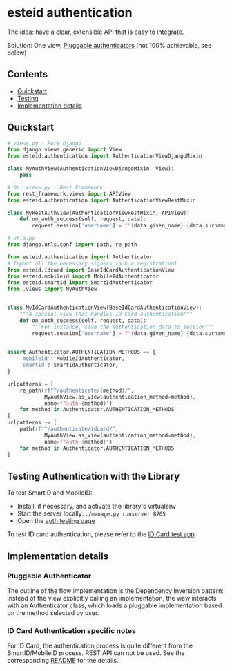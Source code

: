 # esteid authentication

The idea: have a clear, extensible API that is easy to integrate.

Solution: One view, [Pluggable authenticators](#pluggable-authenticator) (not 100% achievable, see below)

## Contents
* [Quickstart](#quickstart)
* [Testing](#testing-authentication-with-the-library)
* [Implementation details](#implementation-details)

## Quickstart

```python
# views.py - Pure Django
from django.views.generic import View
from esteid.authentication import AuthenticationViewDjangoMixin

class MyAuthView(AuthenticationViewDjangoMixin, View):
    pass

# Or: views.py - Rest Framework
from rest_framework.views import APIView
from esteid.authentication import AuthenticationViewRestMixin

class MyRestAuthView(AuthenticationViewRestMixin, APIView):
    def on_auth_success(self, request, data):
        request.session['username'] = f"{data.given_name} {data.surname}"

# urls.py
from django.urls.conf import path, re_path

from esteid.authentication import Authenticator
# Import all the necessary signers (a.k.a registration)
from esteid.idcard import BaseIdCardAuthenticationView
from esteid.mobileid import MobileIdAuthenticator
from esteid.smartid import SmartIdAuthenticator
from .views import MyAuthView


class MyIdCardAuthenticationView(BaseIdCardAuthenticationView):
    """A special view that handles ID Card authentication"""
    def on_auth_success(self, request, data):
        """For instance, save the authentication data to session"""
        request.session['username'] = f"{data.given_name} {data.surname}"
    

assert Authenticator.AUTHENTICATION_METHODS == {
    'mobileid': MobileIdAuthenticator,
    'smartid': SmartIdAuthenticator,
}

urlpatterns = [
    re_path(rf"^/authenticate/{method}/", 
            MyAuthView.as_view(authentication_method=method), 
            name=f"auth-{method}")
    for method in Authenticator.AUTHENTICATION_METHODS
]
urlpatterns += [
    path(rf"^/authenticate/idcard/", 
            MyAuthView.as_view(authentication_method=method), 
            name=f"auth-{method}")
    for method in Authenticator.AUTHENTICATION_METHODS
]
```

## Testing Authentication with the Library

To test SmartID and MobileID:

* Install, if necessary, and activate the library's virtualenv
* Start the server locally: `./manage.py runserver 8765`
* Open the [auth testing page](http://127.0.0.1:8765/new-auth/)

To test ID card authentication, please refer to the [ID Card test app](../../idcard_auth_test). 

## Implementation details

### Pluggable Authenticator

The outline of the flow implementation is the Dependency Inversion pattern: 
instead of the view explicitly calling an implementation, 
the view interacts with an Authenticator class, which loads a pluggable implementation
based on the method selected by user.

### ID Card Authentication specific notes

For ID Card, the authentication process is quite different from the SmartID/MobileID process.
REST API can not be used. 
See the corresponding [README](../idcard/README.md) for the details.

